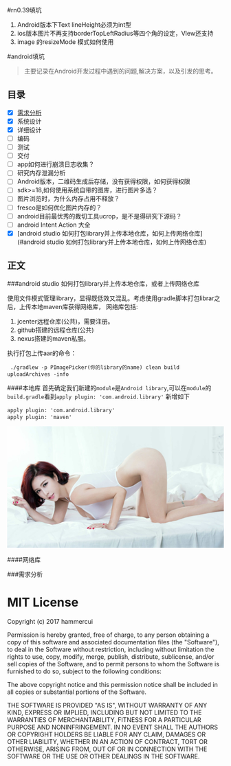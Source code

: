 
#rn0.39填坑

1.  Android版本下Text lineHeight必须为int型
2.  ios版本图片不再支持borderTopLeftRadius等四个角的设定，VIew还支持
3.  image 的resizeMode 模式如何使用

#android填坑

>主要记录在Android开发过程中遇到的问题,解决方案，以及引发的思考。

## 目录

- [x] [需求分析](#需求分析)
- [x] 系统设计
- [x] 详细设计
- [ ] 编码
- [ ] 测试
- [ ] 交付
- [ ] app如何进行崩溃日志收集？
- [ ] 研究内存泄漏分析
- [ ] Android版本，二维码生成后存储，没有获得权限，如何获得权限
- [ ] sdk>=18,如何使用系统自带的图库，进行图片多选？
- [ ] 图片浏览时，为什么内存占用不释放？
- [ ] fresco是如何优化图片内存的？
- [ ] android目前最优秀的裁切工具ucrop，是不是得研究下源码？
- [ ] android Intent Action 大全
- [x] [android studio 如何打包library并上传本地仓库，如何上传网络仓库](#android studio 如何打包library并上传本地仓库，如何上传网络仓库)

## 正文

###android studio 如何打包library并上传本地仓库，或者上传网络仓库

使用文件模式管理library，显得既低效又混乱。考虑使用gradle脚本打包librar之后，上传本地maven库获得网络库，
网络库包括:

 1. jcenter远程仓库(公共)，需要注册。
 2. github搭建的远程仓库(公共)
 3. nexus搭建的maven私服。

执行打包上传aar的命令：

```
 ./gradlew -p PImagePicker(你的library的name) clean build uploadArchives -info
```

####本地库
首先确定我们新建的`module`是`Android library`,可以在`module`的`build.gradle`看到`apply plugin: 'com.android.library'`
新增如下

```
apply plugin: 'com.android.library'
apply plugin: 'maven'
```

![image](/image/test.jpg)

####网络库


###需求分析





# MIT License

Copyright (c) 2017 hammercui

Permission is hereby granted, free of charge, to any person obtaining a copy
of this software and associated documentation files (the "Software"), to deal
in the Software without restriction, including without limitation the rights
to use, copy, modify, merge, publish, distribute, sublicense, and/or sell
copies of the Software, and to permit persons to whom the Software is
furnished to do so, subject to the following conditions:

The above copyright notice and this permission notice shall be included in all
copies or substantial portions of the Software.

THE SOFTWARE IS PROVIDED "AS IS", WITHOUT WARRANTY OF ANY KIND, EXPRESS OR
IMPLIED, INCLUDING BUT NOT LIMITED TO THE WARRANTIES OF MERCHANTABILITY,
FITNESS FOR A PARTICULAR PURPOSE AND NONINFRINGEMENT. IN NO EVENT SHALL THE
AUTHORS OR COPYRIGHT HOLDERS BE LIABLE FOR ANY CLAIM, DAMAGES OR OTHER
LIABILITY, WHETHER IN AN ACTION OF CONTRACT, TORT OR OTHERWISE, ARISING FROM,
OUT OF OR IN CONNECTION WITH THE SOFTWARE OR THE USE OR OTHER DEALINGS IN THE
SOFTWARE.














